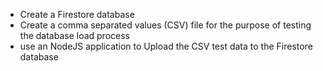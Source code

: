 * Create a Firestore database
* Create a comma separated values (CSV) file for the purpose of testing the database load process
* use an NodeJS application to Upload the CSV test data to the Firestore database
